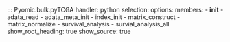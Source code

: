 

::: Pyomic.bulk.pyTCGA
    handler: python
    selection:
        options:
        members:
            - __init__
            - adata_read
            - adata_meta_init
            - index_init
            - matrix_construct
            - matrix_normalize
            - survival_analysis
            - survial_analysis_all
        show_root_heading: true
        show_source: true
